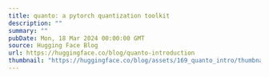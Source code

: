 ```yaml
---
title: quanto: a pytorch quantization toolkit
description: ""
summary: ""
pubDate: Mon, 18 Mar 2024 00:00:00 GMT
source: Hugging Face Blog
url: https://huggingface.co/blog/quanto-introduction
thumbnail: "https://huggingface.co/blog/assets/169_quanto_intro/thumbnail.png"
---
```


